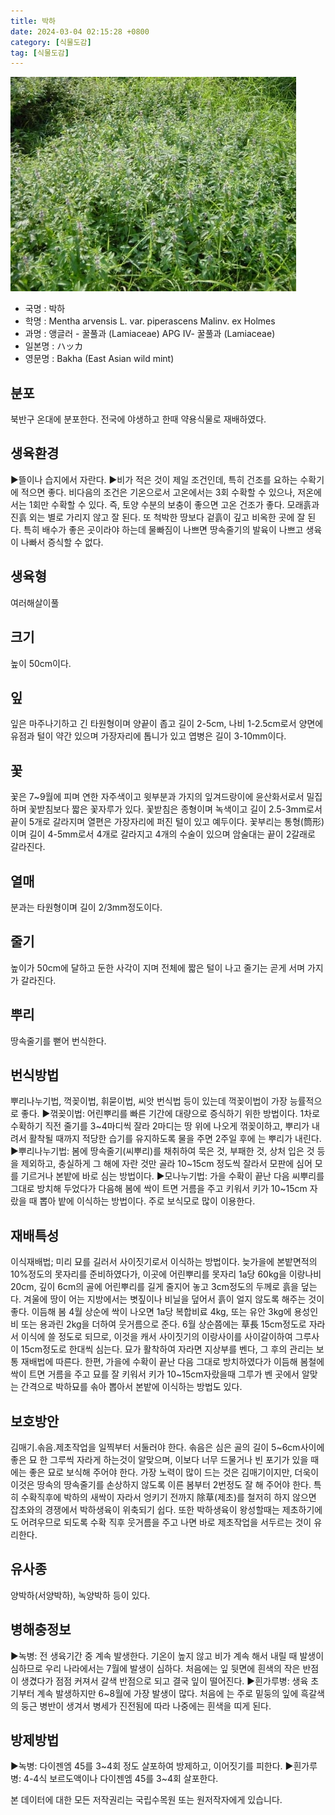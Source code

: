 ```yaml
---
title: 박하
date: 2024-03-04 02:15:28 +0800
category: [식물도감]
tag: [식물도감]
---
```




![박하](/assets/img/fileUpload/plants/basic/Labiatae/Mentha/15955/1_th2.JPG)
- 국명 : 박하
- 학명 : Mentha arvensis L. var. piperascens Malinv. ex Holmes
- 과명 : 앵글러 - 꿀풀과 (Lamiaceae) APG Ⅳ- 꿀풀과 (Lamiaceae)
- 일본명 : ハッカ
- 영문명 : Bakha (East Asian wild mint)


## 분포
북반구 온대에 분포한다.
전국에 야생하고 한때 약용식물로 재배하였다.
## 생육환경
▶뜰이나 습지에서 자란다. 
▶비가 적은 것이 제일 조건인데, 특히 건조를 요하는 수확기에 적으면 좋다. 비다음의 조건은 기온으로서 고온에서는 3회 수확할 수 있으나, 저온에서는 1회만 수확할 수 있다. 즉, 토양 수분의 보충이 좋으면 고온 건조가 좋다. 모래흙과 진흙 외는 별로 가리지 않고 잘 된다. 또 척박한 땅보다 겉흙이 깊고 비옥한 곳에 잘 된다. 특히 배수가 좋은 곳이라야 하는데 물빠짐이 나쁘면 땅속줄기의 발육이 나쁘고 생육이 나빠서 증식할 수 없다.
## 생육형
여러해살이풀
## 크기
높이 50cm이다.
## 잎
잎은 마주나기하고 긴 타원형이며 양끝이 좁고 길이 2-5cm, 나비 1-2.5cm로서 양면에 유점과 털이 약간 있으며 가장자리에 톱니가 있고 엽병은 길이 3-10mm이다.
## 꽃
꽃은 7~9월에 피며 연한 자주색이고 윗부분과 가지의 잎겨드랑이에 윤산화서로서 밀집하며 꽃받침보다 짧은 꽃자루가 있다. 꽃받침은 종형이며 녹색이고 길이 2.5-3mm로서 끝이 5개로 갈라지며 열편은 가장자리에 퍼진 털이 있고 예두이다. 꽃부리는 통형(筒形)이며 길이 4-5mm로서 4개로 갈라지고 4개의 수술이 있으며 암술대는 끝이 2갈래로 갈라진다.
## 열매
분과는 타원형이며 길이 2/3mm정도이다.
## 줄기
높이가 50cm에 달하고 둔한 사각이 지며 전체에 짧은 털이 나고 줄기는 곧게 서며 가지가 갈라진다.
## 뿌리
땅속줄기를 뻗어 번식한다.
## 번식방법
뿌리나누기법, 꺽꽂이법, 휘묻이법, 씨앗 번식법 등이 있는데 꺽꽂이법이 가장 능률적으로 좋다.
▶꺾꽂이법: 어린뿌리를 빠른 기간에 대량으로 증식하기 위한 방법이다. 1차로 수확하기 직전 줄기를 3~4마디씩 잘라 2마디는 땅 위에 나오게 꺾꽂이하고, 뿌리가 내려서 활착될 때까지 적당한 습기를 유지하도록 물을 주면 2주일 후에 는 뿌리가 내린다.
▶뿌리나누기법: 봄에 땅속줄기(씨뿌리)를 채취하여 묵은 것, 부패한 것, 상처 입은 것 등을 제외하고, 충실하게 그 해에 자란 것만 골라 10~15cm 정도씩  잘라서 모판에 심어 모를 기르거나 본밭에 바로 심는 방법이다.
▶모나누기법: 가을 수확이 끝난 다음 씨뿌리를 그대로 방치해 두었다가 다음해 봄에 싹이 트면 거름을 주고 키워서 키가 10~15cm 자랐을 때 뽑아 밭에 이식하는 방법이다. 주로 보식모로 많이 이용한다.
## 재배특성
이식재배법;
 미리 묘를 길러서 사이짓기로서 이식하는 방법이다. 늦가을에 본밭면적의 10%정도의 못자리를 준비하였다가, 이곳에 어린뿌리를 못자리 1a당 60kg을 이랑나비 20cm, 깊이 6cm의 골에 어린뿌리를 길게 줄지어 놓고 3cm정도의 두께로 흙을 덮는다. 겨울에 땅이 어는 지방에서는 볏짚이나 비닐을 덮어서 흙이 얼지 않도록 해주는 것이 좋다. 이듬해 봄 4월 상순에 싹이 나오면 1a당 복합비료 4kg, 또는 유안 3kg에 용성인비 또는 용과린 2kg을 더하여 웃거름으로 준다. 6월 상순쯤에는 草長 15cm정도로 자라서 이식에 쓸 정도로 되므로, 이것을 캐서 사이짓기의 이랑사이를 사이갈이하여 그루사이 15cm정도로 한대씩 심는다. 묘가 활착하여 자라면 지상부를 벤다, 그 후의 관리는 보통 재배법에 따른다.  한편, 가을에 수확이 끝난 다음 그대로 방치하였다가 이듬해 봄철에 싹이 트면 거름을 주고 묘를 잘 키워서 키가 10~15cm자랐을때 그루가 벤 곳에서 알맞는 간격으로 박하묘를 솎아 뽑아서 본밭에 이식하는 방법도 있다.
## 보호방안
김매기.솎음.제초작업을 일찍부터 서둘러야 한다. 솎음은 심은 골의 길이 5~6cm사이에 좋은 묘 한 그루씩 자라게 하는것이 알맞으며, 이보다 너무 드물거나 빈 포기가 있을 때에는 좋은 묘로 보식해 주어야 한다. 가장 노력이 많이 드는 것은 김매기이지만, 더욱이 이것은 땅속의 땅속줄기를 손상하지 않도록 이른 봄부터 2번정도 잘 해 주어야 한다.  특히 수확직후에 박하의 새싹이 자라서 엉키기 전까지 除草(제초)를 철저히 하지 않으면 잡초와의 경쟁에서 박하생육이 위축되기 쉽다. 또한 박하생육이 왕성할때는 제초하기에도 어려우므로 되도록 수확 직후 웃거름을 주고 나면 바로 제초작업을 서두르는 것이 유리한다.
## 유사종
양박하(서양박하), 녹양박하 등이 있다.
## 병해충정보
▶녹병: 전 생육기간 중 계속 발생한다. 기온이 높지 않고 비가 계속 해서 내릴 때 발생이 심하므로 우리 나라에서는 7월에 발생이 심하다. 처음에는 잎 뒷면에 흰색의 작은 반점이 생겼다가 점점 커져서 갈색 반점으로 되고 결국 잎이 떨어진다.
▶흰가루병: 생육 초기부터 계속 발생하지만 6~8월에 가장 발생이 많다. 처음에 는 주로 밑둥의 잎에 흑갈색의 둥근 병반이 생겨서 병세가 진전됨에 따라 나중에는 흰색을 띠게 된다.
## 방제방법
▶녹병: 다이젠엠 45를 3~4회 정도 살포하여 방제하고, 이어짓기를 피한다.
▶흰가루병: 4-4식 보르도액이나 다이젠엠 45를 3~4회 살포한다.






본 데이터에 대한 모든 저작권리는 국립수목원 또는 원저작자에게 있습니다.
